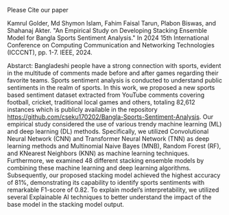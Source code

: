 Please Cite our paper

Kamrul Golder, Md Shymon Islam, Fahim Faisal Tarun, Plabon Biswas, and Shahanaj Akter. 
"An Empirical Study on Developing Stacking Ensemble Model for Bangla Sports Sentiment 
Analysis." In 2024 15th International Conference on Computing Communication and 
Networking Technologies (ICCCNT), pp. 1-7. IEEE, 2024.

Abstarct:
Bangladeshi people have a strong connection with sports, evident in the multitude of comments made before and after games regarding their favorite teams. Sports sentiment analysis is conducted to understand public sentiments in the realm of sports. In this work, we proposed a new sports based sentiment dataset extracted from YouTube comments covering football, cricket, traditional local games and others, totaling 82,612 instances which is publicly available in the repository https://github.com/cseku170202/Bangla-Sports-Sentiment-Analysis. Our empirical study considered the use of various trendy machine learning (ML) and deep learning (DL) methods. Specifically, we utilized Convolutional Neural Network (CNN) and Transformer Neural Network (TNN) as deep learning methods and Multinomial Naive Bayes (MNB), Random Forest (RF), and KNearest Neighbors (KNN) as machine learning techniques. Furthermore, we examined 48 different stacking ensemble models by combining these machine learning and deep learning algorithms. Subsequently, our proposed stacking model achieved the highest accuracy of 81%, demonstrating its capability to identify sports sentiments with remarkable F1-score of 0.82. To explain model’s interpretability, we utilized several Explainable AI techniques to better understand the impact of the base model in the stacking model output.
